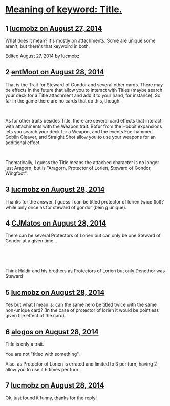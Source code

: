 # [Meaning of keyword: Title.](https://community.fantasyflightgames.com/topic/115103-meaning-of-keyword-title/)

## 1 [lucmobz on August 27, 2014](https://community.fantasyflightgames.com/topic/115103-meaning-of-keyword-title/?do=findComment&comment=1228938)

What does it mean? It's mostly on attachments. Some are unique some aren't, but there's that keywoird in both.

Edited August 27, 2014 by lucmobz

## 2 [entMoot on August 28, 2014](https://community.fantasyflightgames.com/topic/115103-meaning-of-keyword-title/?do=findComment&comment=1229173)

That is the Trait for Steward of Gondor and several other cards. There may be effects in the future that allow you to interact with Titles (maybe search your deck for a Title attachment and add it to your hand, for instance). So far in the game there are no cards that do this, though.

 

As for other traits besides Title, there are several card effects that interact with attachments with the Weapon trait. Bofur from the Hobbit expansions lets you search your deck for a Weapon, and the events Foe-hammer, Goblin Cleaver, and Straight Shot allow you to use your weapons for an additional effect.

 

Thematically, I guess the Title means the attached character is no longer just Aragorn, but is "Aragorn, Protector of Lorien, Steward of Gondor, Wingfoot".

## 3 [lucmobz on August 28, 2014](https://community.fantasyflightgames.com/topic/115103-meaning-of-keyword-title/?do=findComment&comment=1229215)

Thanks for the answer, I guess I can be titled protector of lorien twice (lol)? while only once as for steward of gondor (bein g unique).

## 4 [CJMatos on August 28, 2014](https://community.fantasyflightgames.com/topic/115103-meaning-of-keyword-title/?do=findComment&comment=1229233)

There can be several Protectors of Lorien but can only be one Steward of Gondor at a given time...

 

 

Think Haldir and his brothers as Protectors of Lorien but only Denethor was Steward

## 5 [lucmobz on August 28, 2014](https://community.fantasyflightgames.com/topic/115103-meaning-of-keyword-title/?do=findComment&comment=1231809)

Yes but what I mean is: can the same hero be titled twice with the same non-unique card? (In the case of protector of lorien it would be pointless given the effect of the card).

## 6 [alogos on August 28, 2014](https://community.fantasyflightgames.com/topic/115103-meaning-of-keyword-title/?do=findComment&comment=1231859)

Title is only a trait.

You are not "titled with something".

Also, as Protector of Lorien is errated and limited to 3 per turn, having 2 allow you to use it 6 times per turn.

## 7 [lucmobz on August 28, 2014](https://community.fantasyflightgames.com/topic/115103-meaning-of-keyword-title/?do=findComment&comment=1233326)

Ok, just found it funny, thanks for the reply!

